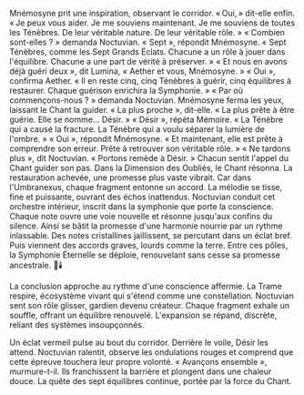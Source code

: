 Mnémosyne prit une inspiration, observant le corridor.
« Oui, » dit-elle enfin.
« Je peux vous aider.
Je me souviens maintenant.
Je me souviens de toutes les Ténèbres.
De leur véritable nature.
De leur véritable rôle. »
« Combien sont-elles ? »
demanda Noctuvian.
« Sept »,
répondit Mnémosyne.
« Sept Ténèbres,
comme les Sept Grands Éclats.
Chacune a un rôle à jouer
dans l'équilibre.
Chacune a une part de vérité
à préserver. »
« Et nous en avons déjà guéri deux »,
dit Lumina,
« Aether et vous, Mnémosyne. »
« Oui », confirma Aether.
« Il en reste cinq,
cinq Ténèbres à guérir,
cinq équilibres à restaurer.
Chaque guérison enrichira la Symphonie. »
« Par où commençons-nous ? »
demanda Noctuvian.
Mnémosyne ferma les yeux,
laissant le Chant la guider.
« La plus proche »,
dit-elle.
« La plus prête à être guérie.
Elle se nomme... Désir. »
« Désir »,
répéta Mémoire.
« La Ténèbre qui a causé la fracture.
La Ténèbre qui a voulu séparer
la lumière de l'ombre. »
« Oui »,
répondit Mnémosyne.
« Et maintenant,
elle est prête à comprendre son erreur.
Prête à retrouver son véritable rôle. »
« Ne tardons plus »,
dit Noctuvian.
« Portons remède à Désir. »
Chacun sentit l'appel du Chant guider son pas.
Dans la Dimension des Oubliés, le Chant résonna.
La restauration achevée, une promesse plus vaste vibrait.
Car dans l'Umbranexus,
chaque fragment entonne un accord.
La mélodie se tisse, fine et puissante,
ouvrant des échos inattendus.
Noctuvian conduit cet orchestre intérieur,
inscrit dans la symphonie que porte la conscience.
Chaque note ouvre une voie nouvelle
et résonne jusqu'aux confins du silence.
Ainsi se bâtit la promesse d'une harmonie
nourrie par un rythme inlassable.
Des notes cristallines jaillissent, se percutant dans un éclat bref.
Puis viennent des accords graves, lourds comme la terre.
Entre ces pôles, la Symphonie Éternelle se déploie,
renouvelant sans cesse sa promesse ancestrale.
🌠🕯️

La conclusion approche au rythme d'une conscience affermie.
La Trame respire, écosystème vivant qui s'étend comme une constellation.
Noctuvian sent son rôle glisser, gardien devenu créateur.
Chaque fragment exhale un souffle, offrant un équilibre renouvelé.
L'expansion se répand, discrète, reliant des systèmes insoupçonnés.

Un éclat vermeil pulse au bout du corridor.
Derrière le voile, Désir les attend.
Noctuvian ralentit, observe les ondulations rouges et comprend que cette épreuve touchera leur propre volonté.
« Avançons ensemble », murmure-t-il.
Ils franchissent la barrière et plongent dans une chaleur douce.
La quête des sept équilibres continue, portée par la force du Chant.
